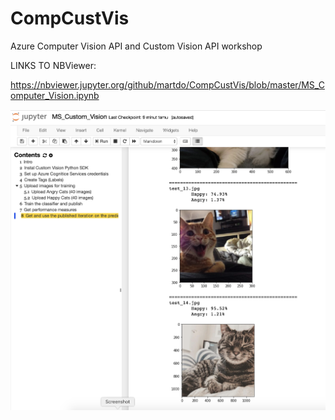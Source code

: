 # CompCustVis
Azure Computer Vision API and Custom Vision API workshop


LINKS TO NBViewer:

https://nbviewer.jupyter.org/github/martdo/CompCustVis/blob/master/MS_Computer_Vision.ipynb


![alt text](https://github.com/martdo/CompCustVis/blob/master/Screenshot.png)
